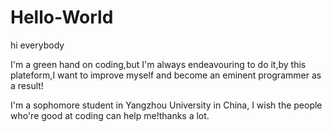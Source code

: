 # Hello-World
hi everybody

I'm a green hand on coding,but I'm always endeavouring to do it,by this plateform,I want to improve myself and become an eminent programmer as a result!


I'm a sophomore student in Yangzhou University in China, I wish the people who're good at coding can help me!thanks a lot.
